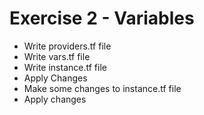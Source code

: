 # Exercise 2 - Variables
- Write providers.tf file
- Write vars.tf file
- Write instance.tf file
- Apply Changes
- Make some changes to instance.tf file
- Apply changes
